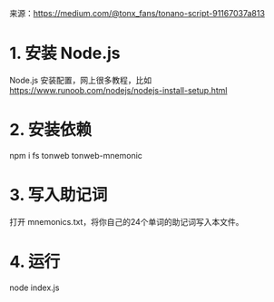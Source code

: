 来源：https://medium.com/@tonx_fans/tonano-script-91167037a813


# 1. 安装 Node.js

Node.js 安装配置，网上很多教程，比如 https://www.runoob.com/nodejs/nodejs-install-setup.html

# 2. 安装依赖

npm i fs tonweb tonweb-mnemonic


# 3. 写入助记词

打开 mnemonics.txt，将你自己的24个单词的助记词写入本文件。


# 4. 运行

node index.js
